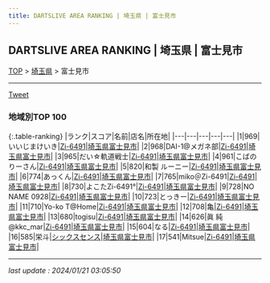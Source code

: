 ```yaml
---
title: DARTSLIVE AREA RANKING | 埼玉県 | 富士見市
---
```

## DARTSLIVE AREA RANKING | 埼玉県 | 富士見市

[TOP](/darts/rank/) > [埼玉県](/darts/rank/埼玉県/) > 富士見市

___

<a href="https://twitter.com/share?ref_src=twsrc%5Etfw" data-text="DARTSLIVE AREA RANKING | 埼玉県富士見市" class="twitter-share-button" data-via="DARTSLIVE" data-hashtags="DARTSLIVE" data-related="DARTSLIVE" data-show-count="false">Tweet</a>

### 地域別TOP 100

{:.table-ranking}
|ランク|スコア|名前|店名|所在地|
|---|---|---|---|---|
|1|969|いいじまけいき|<a href="https://search.dartslive.com/jp/shop/9157f721437cec2158d385ea46352d8f">Zi-6491</a>|<a href="/darts/rank/埼玉県/富士見市">埼玉県富士見市</a>|
|2|968|DAI-1@メガネ部|<a href="https://search.dartslive.com/jp/shop/9157f721437cec2158d385ea46352d8f">Zi-6491</a>|<a href="/darts/rank/埼玉県/富士見市">埼玉県富士見市</a>|
|3|965|だい☆軌道戦士|<a href="https://search.dartslive.com/jp/shop/9157f721437cec2158d385ea46352d8f">Zi-6491</a>|<a href="/darts/rank/埼玉県/富士見市">埼玉県富士見市</a>|
|4|961|こばのりーさん|<a href="https://search.dartslive.com/jp/shop/9157f721437cec2158d385ea46352d8f">Zi-6491</a>|<a href="/darts/rank/埼玉県/富士見市">埼玉県富士見市</a>|
|5|820|和製 ルーニー|<a href="https://search.dartslive.com/jp/shop/9157f721437cec2158d385ea46352d8f">Zi-6491</a>|<a href="/darts/rank/埼玉県/富士見市">埼玉県富士見市</a>|
|6|774|あっくん|<a href="https://search.dartslive.com/jp/shop/9157f721437cec2158d385ea46352d8f">Zi-6491</a>|<a href="/darts/rank/埼玉県/富士見市">埼玉県富士見市</a>|
|7|765|miko＠Zi-6491|<a href="https://search.dartslive.com/jp/shop/9157f721437cec2158d385ea46352d8f">Zi-6491</a>|<a href="/darts/rank/埼玉県/富士見市">埼玉県富士見市</a>|
|8|730|よこたZi-6491°|<a href="https://search.dartslive.com/jp/shop/9157f721437cec2158d385ea46352d8f">Zi-6491</a>|<a href="/darts/rank/埼玉県/富士見市">埼玉県富士見市</a>|
|9|728|NO NAME 0928|<a href="https://search.dartslive.com/jp/shop/9157f721437cec2158d385ea46352d8f">Zi-6491</a>|<a href="/darts/rank/埼玉県/富士見市">埼玉県富士見市</a>|
|10|723|とっきー|<a href="https://search.dartslive.com/jp/shop/9157f721437cec2158d385ea46352d8f">Zi-6491</a>|<a href="/darts/rank/埼玉県/富士見市">埼玉県富士見市</a>|
|11|710|Yo-ko T@Home|<a href="https://search.dartslive.com/jp/shop/9157f721437cec2158d385ea46352d8f">Zi-6491</a>|<a href="/darts/rank/埼玉県/富士見市">埼玉県富士見市</a>|
|12|708|亀|<a href="https://search.dartslive.com/jp/shop/9157f721437cec2158d385ea46352d8f">Zi-6491</a>|<a href="/darts/rank/埼玉県/富士見市">埼玉県富士見市</a>|
|13|680|togisu|<a href="https://search.dartslive.com/jp/shop/9157f721437cec2158d385ea46352d8f">Zi-6491</a>|<a href="/darts/rank/埼玉県/富士見市">埼玉県富士見市</a>|
|14|626|眞 純@kkc_mar|<a href="https://search.dartslive.com/jp/shop/9157f721437cec2158d385ea46352d8f">Zi-6491</a>|<a href="/darts/rank/埼玉県/富士見市">埼玉県富士見市</a>|
|15|604|なる|<a href="https://search.dartslive.com/jp/shop/9157f721437cec2158d385ea46352d8f">Zi-6491</a>|<a href="/darts/rank/埼玉県/富士見市">埼玉県富士見市</a>|
|16|585|栄斗|<a href="https://search.dartslive.com/jp/shop/bc150dfbc5b7846d5f9f3321c1147265">シックスセンス</a>|<a href="/darts/rank/埼玉県/富士見市">埼玉県富士見市</a>|
|17|541|Mitsue|<a href="https://search.dartslive.com/jp/shop/9157f721437cec2158d385ea46352d8f">Zi-6491</a>|<a href="/darts/rank/埼玉県/富士見市">埼玉県富士見市</a>|



___

_last update : 2024/01/21 03:05:50_


<script src="https://cdnjs.cloudflare.com/ajax/libs/jquery/3.6.1/jquery.min.js" integrity="sha512-aVKKRRi/Q/YV+4mjoKBsE4x3H+BkegoM/em46NNlCqNTmUYADjBbeNefNxYV7giUp0VxICtqdrbqU7iVaeZNXA==" crossorigin="anonymous" referrerpolicy="no-referrer"></script>
<script src="https://cdnjs.cloudflare.com/ajax/libs/jquery.tablesorter/2.31.3/js/jquery.tablesorter.min.js" integrity="sha512-qzgd5cYSZcosqpzpn7zF2ZId8f/8CHmFKZ8j7mU4OUXTNRd5g+ZHBPsgKEwoqxCtdQvExE5LprwwPAgoicguNg==" crossorigin="anonymous" referrerpolicy="no-referrer"></script>
<link rel="stylesheet" href="https://cdnjs.cloudflare.com/ajax/libs/jquery.tablesorter/2.31.3/css/theme.default.min.css" integrity="sha512-wghhOJkjQX0Lh3NSWvNKeZ0ZpNn+SPVXX1Qyc9OCaogADktxrBiBdKGDoqVUOyhStvMBmJQ8ZdMHiR3wuEq8+w==" crossorigin="anonymous" referrerpolicy="no-referrer" />
<script>
$(function() {
    $(".table-ranking").tablesorter({sortList:[[0, 0]]});
});
</script>

<script async src="https://platform.twitter.com/widgets.js" charset="utf-8"></script>